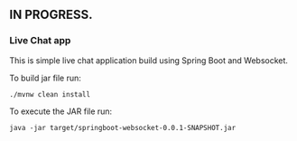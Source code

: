 ## IN PROGRESS.

###  Live Chat app
This is simple live chat application build using Spring Boot and Websocket. 

To build jar file run: 

    ./mvnw clean install
    
 To execute the JAR file run:
 
    java -jar target/springboot-websocket-0.0.1-SNAPSHOT.jar
